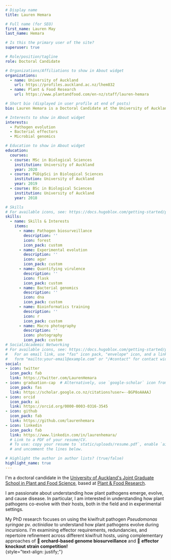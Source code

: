 ```yaml
---
# Display name
title: Lauren Hemara

# Full name (for SEO)
first_name: Lauren May
last_name: Hemara

# Is this the primary user of the site?
superuser: true

# Role/position/tagline
role: Doctoral Candidate

# Organizations/Affiliations to show in About widget
organizations:
  - name: University of Auckland
    url: https://profiles.auckland.ac.nz/lhem832
  - name: Plant & Food Research
    url: https://www.plantandfood.com/en-nz/staff/lauren-hemara

# Short bio (displayed in user profile at end of posts)
bio: Lauren Hemara is a Doctoral Candidate at the University of Auckland.

# Interests to show in About widget
interests:
  - Pathogen evolution
  - Bacterial effectors
  - Microbial genomics

# Education to show in About widget
education:
  courses:
  - course: MSc in Biological Sciences
    institution: University of Auckland
    year: 2020
  - course: PGDipSci in Biological Sciences
    institution: University of Auckland
    year: 2019
  - course: BSc in Biological Sciences
    institution: University of Auckland
    year: 2018

# Skills
# For available icons, see: https://docs.hugoblox.com/getting-started/page-builder/#icons
skills:
  - name: Skills & Interests
    items:
      - name: Pathogen biosurveillance
        description: ''
        icon: forest
        icon_pack: custom
      - name: Experimental evolution
        description: ''
        icon: agar
        icon_pack: custom
      - name: Quantifying virulence
        description: ''
        icon: flask
        icon_pack: custom
      - name: Bacterial genomics
        description: ''
        icon: dna
        icon_pack: custom
      - name: Bioinformatics training
        description: ''
        icon: r
        icon_pack: custom
      - name: Macro photography
        description: ''
        icon: photography
        icon_pack: custom
# Social/Academic Networking
# For available icons, see: https://docs.hugoblox.com/getting-started/page-builder/#icons
#   For an email link, use "fas" icon pack, "envelope" icon, and a link in the
#   form "mailto:your-email@example.com" or "/#contact" for contact widget.
social:
- icon: twitter
  icon_pack: fab
  link: https://twitter.com/LaurenHemara
- icon: graduation-cap  # Alternatively, use `google-scholar` icon from `ai` icon pack
  icon_pack: fas
  link: https://scholar.google.co.nz/citations?user=--BGP8oAAAAJ
- icon: orcid
  icon_pack: ai
  link: https://orcid.org/0000-0003-0316-3545
- icon: github
  icon_pack: fab
  link: https://github.com/laurenhemara
- icon: linkedin
  icon_pack: fab
  link: https://www.linkedin.com/in/laurenhemara/
  # Link to a PDF of your resume/CV.
  # To use: copy your resume to `static/uploads/resume.pdf`, enable `ai` icons in `params.yaml`,
  # and uncomment the lines below.

# Highlight the author in author lists? (true/false)
highlight_name: true
---
```


I'm a doctoral candidate in the [University of Auckland's Joint Graduate School in Plant and Food Science](https://www.auckland.ac.nz/en/science/our-research/jgs-plant-and-food-science.html/), based at [Plant & Food Research](https://plantandfood.co.nz/).

 I am passionate about understanding how plant pathogens emerge, evolve, and cause disease. In particular, I am interested in understanding how plant pathogens co-evolve with their hosts, both in the field and in experimental settings. 
 
 My PhD research focuses on using the kiwifruit pathogen *Pseudomonas syringae* pv. *actinidiae* to understand how plant pathogens evolve during incursions. I'm examining effector requirements, redundancies, and repertoire refinement across different kiwifruit hosts, using complementary approaches of 🌿 **orchard-based genome biosurveillance**  and 🧪 **effector knockout strain competition!**  
{style="text-align: justify;"}
